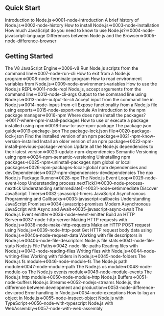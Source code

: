 
## Quick Start
Introduction to Node.js=>0001-node-introduction
A brief history of Node.js=>0002-node-history
How to install Node.js=>0003-node-installation
How much JavaScript do you need to know to use Node.js?=>0004-node-javascript-language
Differences between Node.js and the Browser=>0005-node-difference-browser

## Getting Started
The V8 JavaScript Engine=>0006-v8
Run Node.js scripts from the command line=>0007-node-run-cli
How to exit from a Node.js program=>0008-node-terminate-program
How to read environment variables from Node.js=>0009-node-environment-variables
How to use the Node.js REPL=>0011-node-repl
Node.js, accept arguments from the command line=>0012-node-cli-args
Output to the command line using Node.js=>0013-node-output-to-cli
Accept input from the command line in Node.js=>0014-node-input-from-cli
Expose functionality from a Node.js file using exports=>0015-node-export-module
An introduction to the npm package manager=>0016-npm
Where does npm install the packages?=>0017-where-npm-install-packages
How to use or execute a package installed using npm=>0018-how-to-use-npm-package
The package.json guide=>0019-package-json
The package-lock.json file=>0020-package-lock-json
Find the installed version of an npm package=>0021-npm-know-version-installed
Install an older version of an npm package=>0022-npm-install-previous-package-version
Update all the Node.js dependencies to their latest version=>0023-update-npm-dependencies
Semantic Versioning using npm=>0024-npm-semantic-versioning
Uninstalling npm packages=>0025-npm-uninstall-packages
npm global or local packages=>0026-npm-packages-local-global
npm dependencies and devDependencies=>0027-npm-dependencies-devdependencies
The npx Node.js Package Runner=>0028-npx
The Node.js Event Loop=>0029-node-event-loop
Understanding process.nextTick()=>0030-node-process-nexttick
Understanding setImmediate()=>0031-node-setimmediate
Discover JavaScript Timers=>0032-javascript-timers
JavaScript Asynchronous Programming and Callbacks=>0033-javascript-callbacks
Understanding JavaScript Promises=>0034-javascript-promises
Modern Asynchronous JavaScript with Async and Await=>0035-javascript-async-await
The Node.js Event emitter=>0036-node-event-emitter
Build an HTTP Server=>0037-node-http-server
Making HTTP requests with Node.js=>0038-node-make-http-requests
Make an HTTP POST request using Node.js=>0039-node-http-post
Get HTTP request body data using Node.js=>0040a-node-request-data
Working with file descriptors in Node.js=>0040b-node-file-descriptors
Node.js file stats=>0041-node-file-stats
Node.js File Paths=>0042-node-file-paths
Reading files with Node.js=>0043-node-reading-files
Writing files with Node.js=>0044-node-writing-files
Working with folders in Node.js=>0045-node-folders
The Node.js fs module=>0046-node-module-fs
The Node.js path module=>0047-node-module-path
The Node.js os module=>0048-node-module-os
The Node.js events module=>0049-node-module-events
The Node.js http module=>0050-node-module-http
Node.js Buffers=>0051-node-buffers
Node.js Streams=>0052-nodejs-streams
Node.js, the difference between development and production=>0053-node-difference-dev-prod
Error handling in Node.js=>0054-node-exceptions
How to log an object in Node.js=>0055-node-inspect-object
Node.js with TypeScript=>0056-node-with-typescript
Node.js with WebAssembly=>0057-node-with-web-assembly